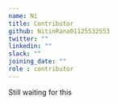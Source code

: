 ```yaml
---
name: Ni
title: Contributor
github: NitinRana01125532553
twitter: ""
linkedin: ""
slack: ""
joining_date: ""
role : contributor
---
```


Still waiting for this
